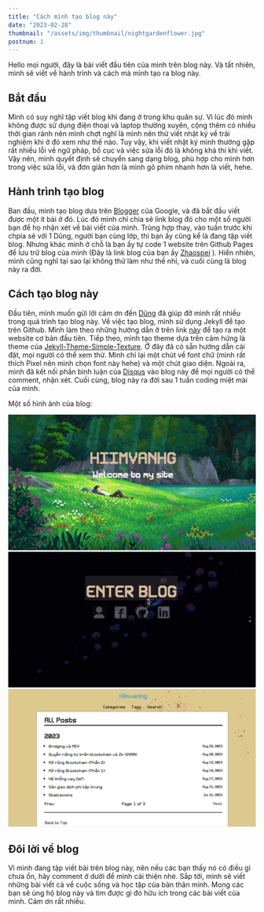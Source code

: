 ```yaml
---
title: "Cách mình tạo blog này"
date: "2023-02-28"
thumbnail: "/assets/img/thumbnail/nightgardenflower.jpg"
postnum: 1
---
```



Hello mọi người, đây là bài viết đầu tiên của mình trên blog này. Và tất nhiên, mình sẽ viết về hành trình và cách mà mình tạo ra blog này.

## Bắt đầu

Mình có suy nghĩ tập viết blog khi đang ở trong khu quân sự. Vì lúc đó mình không được sử dụng điện thoại và laptop thường xuyên, cộng thêm có nhiều thời gian rảnh nên mình chợt nghĩ là mình nên thử viết nhật ký về trải nghiệm khi ở đó xem như thế nào. Tuy vậy, khi viết nhật ký mình thường gặp rất nhiều lỗi về ngữ pháp, bố cục và việc sửa lỗi đó là không khả thi khi viết. Vậy nên, mình quyết định sẽ chuyển sang dạng blog, phù hợp cho mình hơn trong việc sửa lỗi, và đơn giản hơn là mình gõ phím nhanh hơn là viết, hehe.

## Hành trình tạo blog

Ban đầu, mình tạo blog dựa trên [Blogger](https://www.blogger.com) của Google, và đã bắt đầu viết được một ít bài ở đó. Lúc đó mình chỉ chia sẻ link blog đó cho một số người bạn để họ nhận xét về bài viết của mình. Trùng hợp thay, vào tuần trước khi chpia sẻ với 1 Dũng, người bạn cùng lớp, thì bạn ấy cũng kể là đang tập viết blog. Nhưng khác mình ở chỗ là bạn ấy tự code 1 website trên Github Pages để lưu trữ blog của mình (Đây là link blog của bạn ấy [Zhaospei](https://zhaospei.github.io) ). Hiển nhiên, mình cũng nghĩ tại sao lại không thử làm như thế nhỉ, và cuối cùng là blog này ra đời.

## Cách tạo blog này

Đầu tiên, mình muốn gửi lời cảm ơn đến [Dũng](https://github.com/zhaospei) đã giúp đỡ mình rất nhiều trong quá trình tạo blog này.
Về việc tạo blog, mình sử dụng Jekyll để tạo trên Github. Mình làm theo những hướng dẫn ở trên link [này](https://docs.github.com/en/pages/setting-up-a-github-pages-site-with-jekyll) để tạo ra một website cơ bản đầu tiên. Tiếp theo, mình tạo theme dựa trên cảm hứng là theme của [Jekyll-Theme-Simple-Texture](https://github.com/yizeng/jekyll-theme-simple-texture/tree/master). Ở đây đã có sẵn hướng dẫn cài đặt, mọi người có thể xem thử. Mình chỉ lại một chút về font chữ (mình rất thích Pixel nên mình chọn font này hehe) và một chút giao diện. Ngoài ra, mình đã kết nối phần bình luận của [Disqus](https://disqus.com) vào blog này để mọi người có thể comment, nhận xét. Cuối cùng, blog này ra đời sau 1 tuần coding miệt mài của mình.

Một số hình ảnh của blog:

<a class="post-image" >
<img itemprop="image"  src="/assets/img/post_img/post1_1.PNG"/>
<img itemprop="image"  src="/assets/img/post_img/post1_2.PNG"/>
<img itemprop="image"  src="/assets/img/post_img/post1_3.PNG"/>
</a>

## Đôi lời về blog

Vì mình đang tập viết bài trên blog này, nên nếu các bạn thấy nó có điều gì chưa ổn, hãy comment ở dưới để mình cải thiện nhé. Sắp tới, mình sẽ viết những bài viết cả về cuộc sống và học tập của bản thân mình. Mong các bạn sẽ ủng hộ blog này và tìm được gì đó hữu ích trong các bài viết của mình. Cảm ơn rất nhiều.
